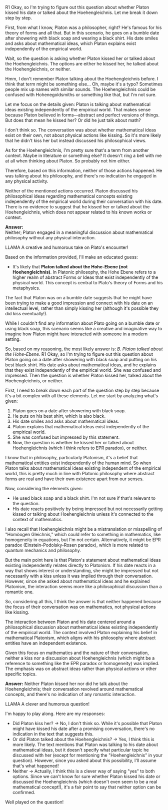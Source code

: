 R1 <think>
Okay, so I'm trying to figure out this question about whether Platon kissed his date or talked about the Hoehengleichnis. Let me break it down step by step.

First, from what I know, Platon was a philosopher, right? He's famous for his theory of forms and all that. But in this scenario, he goes on a bumble date after showering with black soap and wearing a black shirt. His date smiles and asks about mathematical ideas, which Platon explains exist independently of the empirical world.

Wait, so the question is asking whether Platon kissed her or talked about the Hoehengleichnis. The options are either he kissed her, he talked about the Hoehengleichnis, or neither.

Hmm, I don't remember Platon talking about the Hoehengleichnis before. I think that term might be something else... Oh, maybe it's a typo? Sometimes people mix up names with similar sounds. The Hoehengleichnis could be confused with Hohenegoldsmiths or something like that, but I'm not sure.

Let me focus on the details given: Platon is talking about mathematical ideas existing independently of the empirical world. That makes sense because Platon believed in forms—abstract and perfect versions of things. But does that mean he kissed her? Or did he just talk about math?

I don't think so. The conversation was about whether mathematical ideas exist on their own, not about physical actions like kissing. So it's more likely that he didn't kiss her but instead discussed his philosophical views.

As for the Hoehengleichnis, I'm pretty sure that's a term from another context. Maybe in literature or something else? It doesn't ring a bell with me at all when thinking about Platon. So probably not him either.

Therefore, based on this information, neither of those actions happened. He was talking about his philosophy, and there's no indication he engaged in any physical activity.
</think>

Neither of the mentioned actions occurred. Platon discussed his philosophical ideas regarding mathematical concepts existing independently of the empirical world during their conversation with his date. There is no evidence to suggest that he kissed her or talked about the Hoehengleichnis, which does not appear related to his known works or context.

**Answer:**  
Neither; Platon engaged in a meaningful discussion about mathematical philosophy without any physical interaction.


LLAMA A creative and humorous take on Plato's encounter!

Based on the information provided, I'll make an educated guess:

* It's likely that **Platon talked about the Hohe-Ebene (not Hoehengleichnis)**. In Platonic philosophy, the Hohe Ebene refers to a higher realm of abstract Forms or Ideas that exist independently of the physical world. This concept is central to Plato's theory of Forms and his metaphysics.

The fact that Platon was on a bumble date suggests that he might have been trying to make a good impression and connect with his date on an intellectual level, rather than simply kissing her (although it's possible they did kiss eventually!).

While I couldn't find any information about Plato going on a bumble date or using black soap, this scenario seems like a creative and imaginative way to imagine how Platon might have interacted with someone in a modern setting.

So, based on my reasoning, the most likely answer is: *B. Platon talked about the Hohe-Ebene*.
R1 <think>
Okay, so I'm trying to figure out this question about Platon going on a date after showering with black soap and putting on his best black shirt. His date asks about mathematical ideas, and he explains that they exist independently of the empirical world. She was confused and impressed. Then the question is whether Platon kissed her, talked about the Hoehengleichnis, or neither.

First, I need to break down each part of the question step by step because it's a bit complex with all these elements. Let me start by analyzing what's given:

1. Platon goes on a date after showering with black soap.
2. He puts on his best shirt, which is also black.
3. His date smiles and asks about mathematical ideas.
4. Platon explains that mathematical ideas exist independently of the empirical world.
5. She was confused but impressed by this statement.
6. Now, the question is whether he kissed her or talked about Hoehengleichnis (which I think refers to EPR paradox), or neither.

I know that in philosophy, particularly Platonism, it's a belief that mathematical entities exist independently of the human mind. So when Platon talks about mathematical ideas existing independent of the empirical world, this is pretty much in line with Platonic philosophy where abstract forms are real and have their own existence apart from our senses.

Now, considering the elements given:

- He used black soap and a black shirt. I'm not sure if that's relevant to the question.
- His date reacts positively by being impressed but not necessarily getting kissed or talking about Hoehengleichnis unless it's connected to the context of mathematics.

I also recall that Hoehengleichnis might be a mistranslation or misspelling of "Homöogen Gleichnis," which could refer to something in mathematics, like homogeneity in equations, but I'm not certain. Alternatively, it might be EPR paradox (Einstein-Podolsky-Rosen paradox), which is more related to quantum mechanics and philosophy.

But the main point here is that Platon's statement about mathematical ideas existing independently relates directly to Platonism. If his date reacts in a way that shows interest or understanding, she might be impressed but not necessarily with a kiss unless it was implied through their conversation. However, since she asked about mathematical ideas and he explained Platonism, the interaction seems more like a philosophical discussion than a romantic one.

So, considering all this, I think the answer is that neither happened because the focus of their conversation was on mathematics, not physical actions like kissing.
</think>

The interaction between Platon and his date centered around a philosophical discussion about mathematical ideas existing independently of the empirical world. The context involved Platon explaining his belief in mathematical Platonism, which aligns with his philosophy where abstract entities have an independent existence. 

Given this focus on mathematics and the nature of their conversation, neither a kiss nor a discussion about Hoehengleichnis (which might be a reference to something like the EPR paradox or homogeneity) was implied. The emphasis was on abstract ideas rather than physical actions or other specific topics.

**Answer:**
Neither Platon kissed her nor did he talk about the Hoehengleichnis; their conversation revolved around mathematical concepts, and there's no indication of any romantic interaction.


LLAMA A clever and humorous question!

I'm happy to play along. Here are my responses:

* Did Platon kiss her? -> No, I don't think so. While it's possible that Platon might have kissed his date after a promising conversation, there's no indication in the text that suggests this.
* Or did Platon talked about the Hoehengleichnis? -> Yes, I think this is more likely. The text mentions that Platon was talking to his date about mathematical ideas, but it doesn't specify what particular topic he discussed with her (except for mentioning the "Hoehengleichnis" in your question). However, since you asked about this possibility, I'll assume that's what happened!
* Neither -> Actually, I think this is a clever way of saying "yes" to both options. Since we can't know for sure whether Platon kissed his date or discussed the Hoehengleichnis (which doesn't even seem to be a real mathematical concept!), it's a fair point to say that neither option can be confirmed.

Well played on the question!
